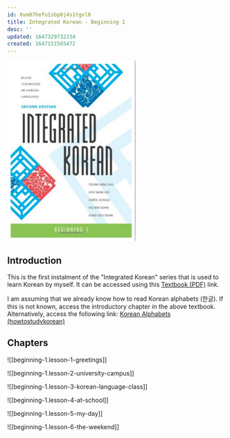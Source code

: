 ```yaml
---
id: 6vm07hefu1sbp0j4s1tgvl6
title: Integrated Korean - Beginning 1
desc: ''
updated: 1647329732334
created: 1647151565472
---
```


![Front_Cover](./assets/beginning-1.ik-b1.png)

## Introduction

This is the first instalment of the "Integrated Korean" series that is used to learn Korean by myself. It can be accessed using this
[Textbook (PDF)](https://drive.google.com/file/d/1W-GK0Lagw_mXQbzWLgcxnplz4sz6GL5P/view?usp=sharing) link.

I am assuming that we already know how to read Korean alphabets (한글). If this is not known, access the introductory chapter in the above textbook. Alternatively, access the following link: [Korean Alphabets (howtostudykorean)](https://www.howtostudykorean.com/unit0/unit0lesson1/)

## Chapters

![[beginning-1.lesson-1-greetings]]

![[beginning-1.lesson-2-university-campus]]

![[beginning-1.lesson-3-korean-language-class]]

![[beginning-1.lesson-4-at-school]]

![[beginning-1.lesson-5-my-day]]

![[beginning-1.lesson-6-the-weekend]]  